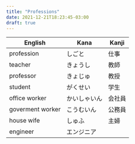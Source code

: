 ```yaml
---
title: "Professions"
date: 2021-12-21T18:23:45-03:00
draft: true
---
```

| English          | Kana         | Kanji  |
|------------------|--------------|--------|
| profession       | しごと       | 仕事   |
| teacher          | きょうし     | 教師   |
| professor        | きょじゅ     | 教授   |
| student          | がくせい     | 学生   |
| office worker    | かいしゃいん | 会社員 |
| goverment worker | こうむいん   | 公務員 |
| house wife       | しゅふ       | 主婦   |
| engineer         | エンジニア   |        |
